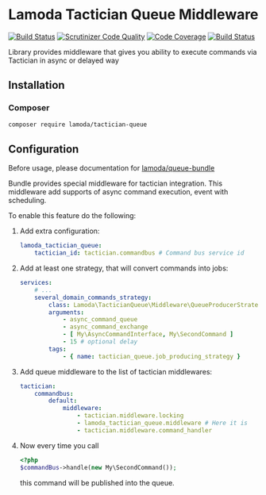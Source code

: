 Lamoda Tactician Queue Middleware
=================================

[![Build Status](https://travis-ci.org/lamoda/tactician-queue.svg?branch=master)](https://travis-ci.org/lamoda/tactician-queue)
[![Scrutinizer Code Quality](https://scrutinizer-ci.com/g/lamoda/tactician-queue/badges/quality-score.png?b=master)](https://scrutinizer-ci.com/g/lamoda/tactician-queue/?branch=master)
[![Code Coverage](https://scrutinizer-ci.com/g/lamoda/tactician-queue/badges/coverage.png?b=master)](https://scrutinizer-ci.com/g/lamoda/tactician-queue/?branch=master)
[![Build Status](https://scrutinizer-ci.com/g/lamoda/tactician-queue/badges/build.png?b=master)](https://scrutinizer-ci.com/g/lamoda/tactician-queue/build-status/master)

Library provides middleware that gives you ability to execute commands via Tactician in async or delayed way

## Installation

### Composer

```sh
composer require lamoda/tactician-queue
```

## Configuration

Before usage, please documentation for [lamoda/queue-bundle](https://github.com/lamoda/queue-bundle)

Bundle provides special middleware for tactician integration. This middleware add supports
of async command execution, event with scheduling.

To enable this feature do the following:

1. Add extra configuration:
    ```yaml
    lamoda_tactician_queue:
        tactician_id: tactician.commandbus # Command bus service id

    ```
2. Add at least one strategy, that will convert commands into jobs:
    ```yaml
    services:
        # ...
        several_domain_commands_strategy:
            class: Lamoda\TacticianQueue\Middleware\QueueProducerStrategy\CommandsListToCommandJobStrategy
            arguments:
                - async_command_queue
                - async_command_exchange
                - [ My\AsyncCommandInterface, My\SecondCommand ]
                - 15 # optional delay
            tags:
                - { name: tactician_queue.job_producing_strategy }
    ```
3. Add queue middleware to the list of tactician middlewares:
    ```yaml
    tactician:
        commandbus:
            default:
                middleware:
                    - tactician.middleware.locking
                    - lamoda_tactician_queue.middleware # Here it is
                    - tactician.middleware.command_handler
    ```
4. Now every time you call
    ```php
    <?php
    $commandBus->handle(new My\SecondCommand());
    ```
   this command will be published into the queue.
